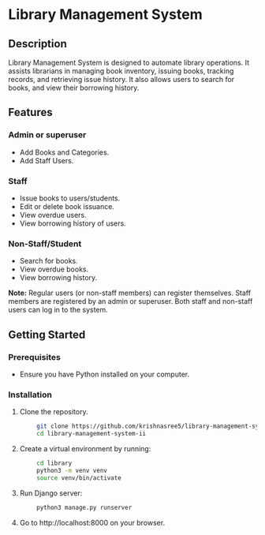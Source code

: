 
# Library Management System

## Description

Library Management System is designed to automate library operations. It assists librarians in managing book inventory, issuing books, tracking records, and retrieving issue history. It also allows users to search for books, and view their borrowing history.


## Features

### Admin or superuser

- Add Books and Categories.
- Add Staff Users.

### Staff

- Issue books to users/students.
- Edit or delete book issuance.
- View overdue users.
- View borrowing history of users.

### Non-Staff/Student

- Search for books.
- View overdue books.
- View borrowing history.

**Note:** Regular users (or non-staff members) can register themselves. Staff members are registered by an admin or superuser. Both staff and non-staff users can log in to the system.


## Getting Started

### Prerequisites 

- Ensure you have Python installed on your computer.

### Installation

1. Clone the repository.
```sh
        git clone https://github.com/krishnasree5/library-management-system-ii.git`
        cd library-management-system-ii
```
2. Create a virtual environment by running:
```sh
        cd library
        python3 -m venv venv
        source venv/bin/activate
```
3. Run Django server:
```sh
        python3 manage.py runserver
```
4. Go to http://localhost:8000 on your browser.
